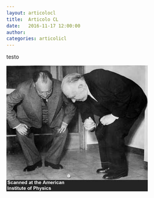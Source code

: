 ```yaml
---
layout: articolocl
title:  Articolo CL
date:   2016-11-17 12:00:00
author: 
categories: articolicl 
---
```

testo

![Bohr e Pauli aspettando l'inversione di un'antitrottola. Foto scattata all'apertura del nuovo Dipartimento di Fisica dell'Università di Lund, il 31 maggio 1951](/img/eventilocali/2016_DrWhAISF/antitrottola.jpg)

